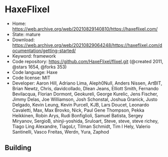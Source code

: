 # HaxeFlixel

- Home: https://web.archive.org/web/20210829140810/https://haxeflixel.com/
- State: mature
- Download: https://web.archive.org/web/20210829064248/https://haxeflixel.com/documentation/getting-started/
- Keyword: framework
- Code repository: https://github.com/HaxeFlixel/flixel.git (@created 2011, @stars 1654, @forks 353)
- Code language: Haxe
- Code license: MIT
- Developer: Aaron Hill, Adriano Lima, Aleph0Null, Anders Nissen, ArtBIT, Brian Newtz, Chris, davidcollado, Dlean Jeans, Elliott Smith, Fernando Bevilacqua, Florian Dormont, Geokureli, George Kurelic, Jens Fischer, Jimmy Delas, Joe Williamson, Josh Schonstal, Joshua Granick, Justo Delgado, Kevin Leung, Kevin Purcell, KJB, Lars Doucet, Leonardo Cavaletti, Max, Max Brovko, Nick, Paul Gene Thompson, Pekka Heikkinen, Robin Arys, Rudi Bonfiglioli, Samuel Batista, Sergey Miryanov, SergioB, shinji-yoshida, Sruloart, Steve, steve, steve richey, Tiago Ling Alexandre, TiagoLr, Tilman Schmidt, Tim I Hely, Valerio Santinelli, Vasco Freitas, Werdn, Yura, Zaphod

## Building
